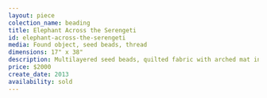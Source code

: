 ```yaml
---
layout: piece
colection_name: beading
title: Elephant Across the Serengeti
id: elephant-across-the-serengeti
media: Found object, seed beads, thread
dimensions: 17" x 38"
description: Multilayered seed beads, quilted fabric with arched mat in glassed cherry wood frame six inches in depth.
price: $2000
create_date: 2013
availability: sold
---
```

